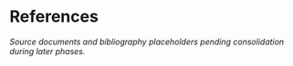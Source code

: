 # References

_Source documents and bibliography placeholders pending consolidation during later phases._
